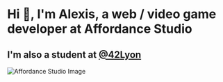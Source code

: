 # Hi 👋, I'm Alexis, a web / video game developer at Affordance Studio </h3>
## I'm also a student at [@42Lyon](https://42.fr)
![Affordance Studio Image](https://github.com/alafrance/alafrance/assets/53992857/ce033ace-a528-4dd3-a53f-292df5f05351)
